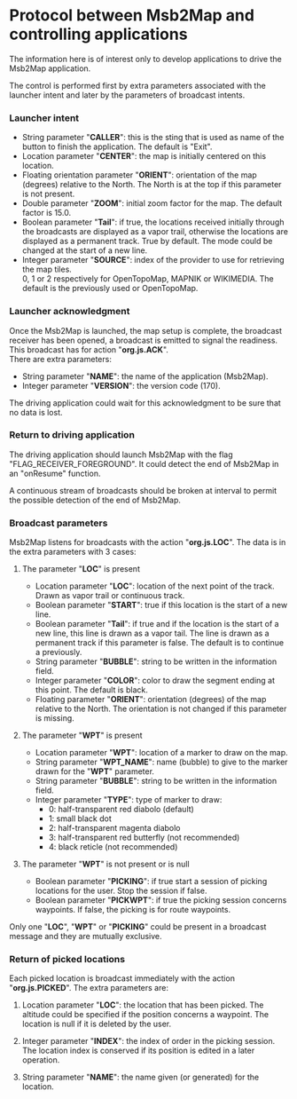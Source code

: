 # Protocol between Msb2Map and controlling applications

The information here is of interest only to develop applications
to drive the Msb2Map application.

The control is performed first by extra parameters associated
with the launcher intent and later by the parameters of
broadcast intents.

### Launcher intent

+ String parameter "**CALLER**": this is the sting that is used
 as name of the button to finish the application. The default
 is "Exit".
+ Location parameter "**CENTER**": the map is initially centered
 on this location.
+ Floating orientation parameter "**ORIENT**": orientation of the map
 (degrees) relative to the North. The North is at the top if this
 parameter is not present.
+ Double parameter "**ZOOM**": initial zoom factor for the map.
 The default factor is 15.0.
+ Boolean parameter "**Tail**": if true, the locations received 
  initially through the broadcasts are displayed as a vapor trail,
  otherwise the locations are displayed as a permanent track.
  True by default. The mode could be changed at the start of
  a new line.
+ Integer parameter "**SOURCE**": index of the provider to use
  for retrieving the map tiles.  
  0, 1 or 2 respectively for OpenTopoMap, MAPNIK or WIKIMEDIA.
  The default is the previously used
  or OpenTopoMap.


### Launcher acknowledgment

Once the Msb2Map is launched, the map setup is complete, the
broadcast receiver has been opened, a broadcast is emitted
to signal the readiness.  
This broadcast has for action "**org.js.ACK**".  
There are extra parameters:
+ String parameter "**NAME**": the name of the application (Msb2Map).
+ Integer parameter "**VERSION**": the version code (170).

The driving application could wait for this acknowledgment
to be sure that no data is lost.

### Return to driving application

The driving application should launch Msb2Map with the flag
"FLAG\_RECEIVER\_FOREGROUND". It could detect the end
of Msb2Map in an "onResume" function.

A continuous stream of broadcasts should be broken at interval
to permit the possible detection of the end of Msb2Map.

### Broadcast parameters

Msb2Map listens for broadcasts with the action "**org.js.LOC**".
The data is in the extra parameters with 3 cases:

1. The parameter "**LOC**" is present
    + Location parameter "**LOC**": location of the next point of the track.
     Drawn as vapor trail or continuous track.
    + Boolean parameter "**START**": true if this location is the start of
     a new line.
    + Boolean parameter "**Tail**": if true and if the location is the
     start of a new line, this line is drawn as a vapor tail. The line
     is drawn as a permanent track if this parameter is false. The
     default is to continue a previously.
    + String parameter "**BUBBLE**": string to be written in the information
     field.
    + Integer parameter "**COLOR**": color to draw the segment ending
     at this point. The default is black.
    + Floating parameter "**ORIENT**": orientation (degrees) of the map
     relative to the North. The orientation is not changed if this
     parameter is missing.

2. The parameter "**WPT**" is present
    + Location parameter "**WPT**": location of a marker to draw on the
     map.
    + String parameter "**WPT\_NAME**": name (bubble) to give to the marker
     drawn for the "**WPT**" parameter.
    + String parameter "**BUBBLE**": string to be written in the information
     field.
    + Integer parameter "**TYPE**": type of marker to draw:
        * 0: half-transparent red diabolo (default) 
        * 1: small black dot
        * 2: half-transparent magenta diabolo
        * 3: half-transparent red butterfly (not recommended)
        * 4: black reticle (not recommended)

3. The parameter "**WPT**" is not present or is null
    + Boolean parameter "**PICKING**": if true start a session of picking
     locations for the user. Stop the session if false.
    + Boolean parameter "**PICKWPT**": if true the picking session concerns
     waypoints. If false, the picking is for route waypoints.

Only one "**LOC**", "**WPT**" or "**PICKING**" could be present in a
broadcast message and they are mutually exclusive.

### Return of picked locations

Each picked location is broadcast immediately with the action
"**org.js.PICKED**". The extra parameters are:

1. Location parameter "**LOC**": the location that has been picked.
  The altitude could be specified if the position concerns a waypoint.
  The location is null if it is deleted by the user.

2. Integer parameter "**INDEX**": the index of order in the picking session.
  The location index is conserved if its position is edited in a
  later operation.

3. String parameter "**NAME**": the name given (or generated) for the location.

